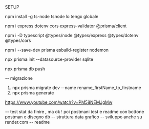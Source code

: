 SETUP

npm install -g ts-node
tsnode lo tengo globale

npm i express dotenv cors express-validator @prisma/client

npm i -D typescript @types/node @types/express @types/dotenv @types/cors

npm i --save-dev prisma esbuild-register nodemon

npx prisma init --datasource-provider sqlite

npx prisma db push

-- migrazione

1. npx prisma migrate dev --name rename_firstName_to_firstname
2. npx prisma generate

https://www.youtube.com/watch?v=PM58NEMJgMw

-- test stat da finire , ma ok ! poi postmani test e readme con bottone postman e disegno db
-- struttura data grafico
-- sviluppo anche su render.com
-- readme
